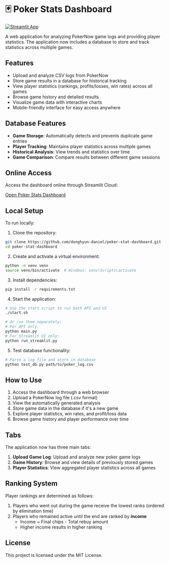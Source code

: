 # 🃏 Poker Stats Dashboard

[![Streamlit App](https://static.streamlit.io/badges/streamlit_badge_black_white.svg)](https://streamlit.io/gallery)

A web application for analyzing PokerNow game logs and providing player statistics. The application now includes a database to store and track statistics across multiple games.

## Features

- Upload and analyze CSV logs from PokerNow
- Store game results in a database for historical tracking
- View player statistics (rankings, profits/losses, win rates) across all games
- Browse game history and detailed results
- Visualize game data with interactive charts
- Mobile-friendly interface for easy access anywhere

## Database Features

- **Game Storage**: Automatically detects and prevents duplicate game entries
- **Player Tracking**: Maintains player statistics across multiple games
- **Historical Analysis**: View trends and statistics over time
- **Game Comparison**: Compare results between different game sessions

## Online Access

Access the dashboard online through Streamlit Cloud:

[Open Poker Stats Dashboard](https://share.streamlit.io/donghyun-daniel/poker-stat-dashboard/main)

## Local Setup

To run locally:

1. Clone the repository:
```bash
git clone https://github.com/donghyun-daniel/poker-stat-dashboard.git
cd poker-stat-dashboard
```

2. Create and activate a virtual environment:
```bash
python -m venv venv
source venv/bin/activate  # Windows: venv\Scripts\activate
```

3. Install dependencies:
```bash
pip install -r requirements.txt
```

4. Start the application:
```bash
# Use the start script to run both API and UI
./start.sh

# Or run them separately:
# For API only:
python main.py
# For Streamlit UI only:
python run_streamlit.py
```

5. Test database functionality:
```bash
# Parse a log file and store in database
python test_db.py path/to/poker_log.csv
```

## How to Use

1. Access the dashboard through a web browser
2. Upload a PokerNow log file (.csv format)
3. View the automatically generated analysis
4. Store game data in the database if it's a new game
5. Explore player statistics, win rates, and profit/loss data
6. Browse game history and player performance over time

## Tabs

The application now has three main tabs:

1. **Upload Game Log**: Upload and analyze new poker game logs
2. **Game History**: Browse and view details of previously stored games
3. **Player Statistics**: View aggregated player statistics across all games

## Ranking System

Player rankings are determined as follows:

1. Players who went out during the game receive the lowest ranks (ordered by elimination time)
2. Players who remained active until the end are ranked by **income**
   - Income = Final chips - Total rebuy amount
   - Higher income results in higher ranking

## License

This project is licensed under the MIT License.

